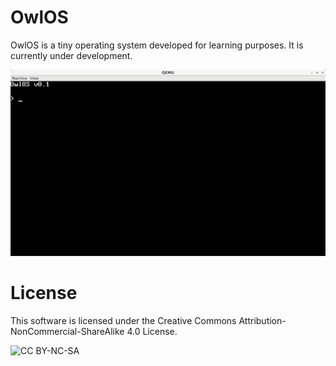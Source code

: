 # OwlOS

OwlOS is a tiny operating system developed for learning purposes. It is currently under development.

![Main screen](imgs/main.png)

# License

This software is licensed under the Creative Commons Attribution-NonCommercial-ShareAlike 4.0 License.

![CC BY-NC-SA](https://i.creativecommons.org/l/by-nc-sa/4.0/88x31.png)